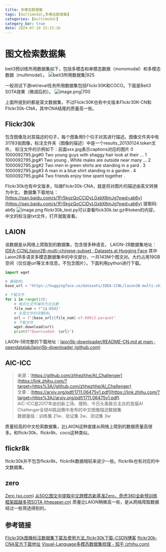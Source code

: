 ```yaml
---
title: 多模态数据集
tags: [multimodal,多模态数据集]
categories: [multimodal]
category_bar: true
date: 2024-07-10 15:23:16
---
```


# 图文检索数据集
beit3预训练所用数据集如下，包括多模态和单模态数据（monomodal）和多模态数据（multimodal）。
![beit3所用数据集|925](https://cdn.jsdelivr.net/gh/airainday/blogimage@main/20240621141153.png)

一般测试下游retrieval任务所用数据集包括Flickr30K和COCO。下面是Beit3 SOTA效果（微调后的）。
![image.png|700](https://cdn.jsdelivr.net/gh/airainday/blogimage@main/20240621141821.png)

上面所提到的都是英文数据集，不过Flickr30K也有中文版本Flickr30K-CN和Flickr30k-CNA，其中CNA结尾的质量高一些。
## Flickr30k
包含图像及对其描述的句子，每个图象用5个句子对其进行描述。图像文件夹中有31783张图像，标注文件夹（图像的描述）中是一个results_20130124.token文件。
标注文件的示例如下：前面xxx.jpg表示captions对应的图片
0       1000092795.jpg#0  Two young guys with shaggy hair look at their ...
1       1000092795.jpg#1  Two young , White males are outside near many ...
2       1000092795.jpg#2   Two men in green shirts are standing in a yard .
3       1000092795.jpg#3       A man in a blue shirt standing in a garden .
4       1000092795.jpg#4            Two friends enjoy time spent together .

Flickr30k也有中文版本，叫做Flickr30k-CNA，就是将对图片的描述由英文转换为中文。
数据集下载地址：[https://pan.baidu.com/s/1Fr5kgzQoCCiDyLGxbX6mJg?pwd=ab6y](https://pan.baidu.com/s/1Fr5kgzQoCCiDyLGxbX6mJg?pwd=ab6y) 提取码: ab6y
![image.png](https://cdn.nlark.com/yuque/0/2024/png/26249512/1715393476318-635c0b6f-feaf-4726-9ceb-30c41c30848d.png#averageHue=%23fefdfc&clientId=u497dfce1-70fb-4&from=paste&height=205&id=uaae7619e&originHeight=307&originWidth=815&originalType=binary&ratio=1.5&rotation=0&showTitle=false&size=22178&status=done&style=none&taskId=u229cd95a-e2b8-458c-bf4b-9abe48ce7dd&title=&width=543.3333333333334)
flickr30k_test.py可以查看flick30k.tar.gz中token的内容，中文的标注是txt文件，打开就能查看。
## LAION
该数据是从网络上爬取到的数据集，包含很多种语言。
LAION-2B数据集地址：[IDEA-CCNL/laion2B-multi-chinese-subset · Datasets at Hugging Face](https://huggingface.co/datasets/IDEA-CCNL/laion2B-multi-chinese-subset)
其中Laion2B多语言多模态数据集中的中文部分，一共143M个图文对。大约占用19GB空间（仅仅是url等文本信息，不包含图片）。下面利用python进行下载。
```python
import wget

# 基础URL
base_url = "https://huggingface.co/datasets/IDEA-CCNL/laion2B-multi-chinese-subset/resolve/main/data/train-"

# 下载文件
for i in range(13):
    # 格式化文件编号为五位数
    file_num = f"{i:05d}"
    # 生成文件的完整URL
    url = f"{base_url}{file_num}-of-00013.parquet"
    # 下载文件
    wget.download(url)
    print(f"Downloaded: {url}")
```

LAION-5B完整的下载地址：[laion5b-downloader/README-CN.md at main · opendatalab/laion5b-downloader (github.com)](https://github.com/opendatalab/laion5b-downloader/blob/main/README-CN.md)
## AIC-ICC
>来源：[https://github.com/zhhezhhe/AI_Challenger](https://link.zhihu.com/?target=https%3A//github.com/zhhezhhe/AI_Challenger)  
文章：[https://arxiv.org/pdf/1711.06475v1.pdf](https://link.zhihu.com/?target=https%3A//arxiv.org/pdf/1711.06475v1.pdf)  
AIC-ICC是2017年由创新工场、搜狗、今日头条联合主办的首届AI Challenger全球AI挑战赛中发布的中文图像描述数据集  
数据量级：训练集 21w、验证集 3w、测试集 3w

质量较高的中文检索数据集，比LAION这种直接从网络上爬到的数据质量高很多。和flickr30k、flickr8k、coco这种类似。
## flickr8k
flickr30k并不包含flickr8k，flickr8k数据相较来说少一些。flickr8k也有对应的中文数据集。
## zero
[Zero (so.com)](https://zero.so.com/download.html)
[从50亿图文中提取中文跨模态新基准Zero，奇虎360全新预训练框架超越多项SOTA (thepaper.cn)](https://m.thepaper.cn/baijiahao_18496432)
质量比LAION稍微高一些，是从网络爬取数据经过一些筛选得到的。
## 参考链接
[Flickr30k图像标注数据集下载及使用方法_flickr30k下载-CSDN博客](https://blog.csdn.net/gaoyueace/article/details/80564642)
[flickr30k-CNA官方下载地址](https://zero.so.com/download.html)
[Visual-Language多模态数据集梳理 - 知乎 (zhihu.com)](https://zhuanlan.zhihu.com/p/567189338)

